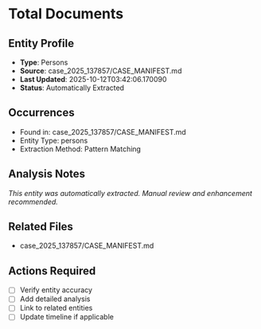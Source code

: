 # Total Documents

## Entity Profile
- **Type**: Persons
- **Source**: case_2025_137857/CASE_MANIFEST.md
- **Last Updated**: 2025-10-12T03:42:06.170090
- **Status**: Automatically Extracted

## Occurrences
- Found in: case_2025_137857/CASE_MANIFEST.md
- Entity Type: persons
- Extraction Method: Pattern Matching

## Analysis Notes
*This entity was automatically extracted. Manual review and enhancement recommended.*

## Related Files
- case_2025_137857/CASE_MANIFEST.md

## Actions Required
- [ ] Verify entity accuracy
- [ ] Add detailed analysis
- [ ] Link to related entities
- [ ] Update timeline if applicable
